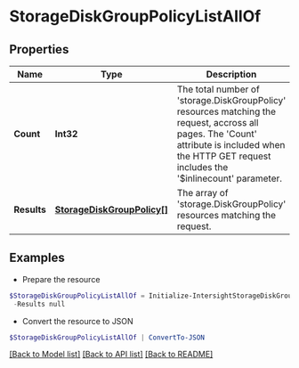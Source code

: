 # StorageDiskGroupPolicyListAllOf
## Properties

Name | Type | Description | Notes
------------ | ------------- | ------------- | -------------
**Count** | **Int32** | The total number of &#39;storage.DiskGroupPolicy&#39; resources matching the request, accross all pages. The &#39;Count&#39; attribute is included when the HTTP GET request includes the &#39;$inlinecount&#39; parameter. | [optional] 
**Results** | [**StorageDiskGroupPolicy[]**](StorageDiskGroupPolicy.md) | The array of &#39;storage.DiskGroupPolicy&#39; resources matching the request. | [optional] 

## Examples

- Prepare the resource
```powershell
$StorageDiskGroupPolicyListAllOf = Initialize-IntersightStorageDiskGroupPolicyListAllOf  -Count null `
 -Results null
```

- Convert the resource to JSON
```powershell
$StorageDiskGroupPolicyListAllOf | ConvertTo-JSON
```

[[Back to Model list]](../README.md#documentation-for-models) [[Back to API list]](../README.md#documentation-for-api-endpoints) [[Back to README]](../README.md)

